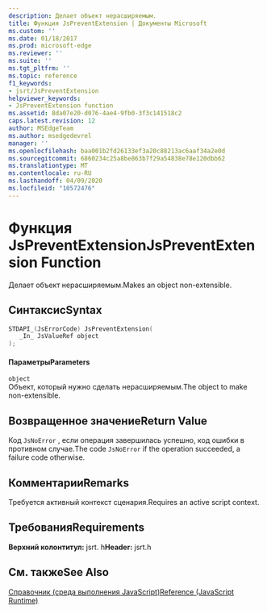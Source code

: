```yaml
---
description: Делает объект нерасширяемым.
title: Функция JsPreventExtension | Документы Microsoft
ms.custom: ''
ms.date: 01/18/2017
ms.prod: microsoft-edge
ms.reviewer: ''
ms.suite: ''
ms.tgt_pltfrm: ''
ms.topic: reference
f1_keywords:
- jsrt/JsPreventExtension
helpviewer_keywords:
- JsPreventExtension function
ms.assetid: 8da07e20-d076-4ae4-9fb0-3f3c141518c2
caps.latest.revision: 12
author: MSEdgeTeam
ms.author: msedgedevrel
manager: ''
ms.openlocfilehash: baa001b2fd26133ef3a20c88213ac6aaf34a2e0d
ms.sourcegitcommit: 6860234c25a8be863b7f29a54838e78e120dbb62
ms.translationtype: MT
ms.contentlocale: ru-RU
ms.lasthandoff: 04/09/2020
ms.locfileid: "10572476"
---
```

# <span data-ttu-id="891c8-103">Функция JsPreventExtension</span><span class="sxs-lookup"><span data-stu-id="891c8-103">JsPreventExtension Function</span></span>
<span data-ttu-id="891c8-104">Делает объект нерасширяемым.</span><span class="sxs-lookup"><span data-stu-id="891c8-104">Makes an object non-extensible.</span></span>  
  
## <span data-ttu-id="891c8-105">Синтаксис</span><span class="sxs-lookup"><span data-stu-id="891c8-105">Syntax</span></span>  
  
```cpp  
STDAPI_(JsErrorCode) JsPreventExtension(  
   _In_ JsValueRef object  
);  
```  
  
#### <span data-ttu-id="891c8-106">Параметры</span><span class="sxs-lookup"><span data-stu-id="891c8-106">Parameters</span></span>  
 `object`  
 <span data-ttu-id="891c8-107">Объект, который нужно сделать нерасширяемым.</span><span class="sxs-lookup"><span data-stu-id="891c8-107">The object to make non-extensible.</span></span>  
  
## <span data-ttu-id="891c8-108">Возвращенное значение</span><span class="sxs-lookup"><span data-stu-id="891c8-108">Return Value</span></span>  
 <span data-ttu-id="891c8-109">Код `JsNoError` , если операция завершилась успешно, код ошибки в противном случае.</span><span class="sxs-lookup"><span data-stu-id="891c8-109">The code `JsNoError` if the operation succeeded, a failure code otherwise.</span></span>  
  
## <span data-ttu-id="891c8-110">Комментарии</span><span class="sxs-lookup"><span data-stu-id="891c8-110">Remarks</span></span>  
 <span data-ttu-id="891c8-111">Требуется активный контекст сценария.</span><span class="sxs-lookup"><span data-stu-id="891c8-111">Requires an active script context.</span></span>  
  
## <span data-ttu-id="891c8-112">Требования</span><span class="sxs-lookup"><span data-stu-id="891c8-112">Requirements</span></span>  
 <span data-ttu-id="891c8-113">**Верхний колонтитул:** jsrt. h</span><span class="sxs-lookup"><span data-stu-id="891c8-113">**Header:** jsrt.h</span></span>  
  
## <span data-ttu-id="891c8-114">См. также</span><span class="sxs-lookup"><span data-stu-id="891c8-114">See Also</span></span>  
 [<span data-ttu-id="891c8-115">Справочник (среда выполнения JavaScript)</span><span class="sxs-lookup"><span data-stu-id="891c8-115">Reference (JavaScript Runtime)</span></span>](../chakra-hosting/reference-javascript-runtime.md)